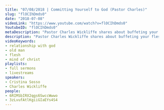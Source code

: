 ```yaml
---
title: "07/08/2018 | Committing Yourself to God (Pastor Charles)"
slug: "flOCIhDmds0"
date: "2018-07-08"
videoLink: "https://www.youtube.com/watch?v=flOCIhDmds0"
YoutubeID: "flOCIhDmds0"
metaDescription: "Pastor Charles Wickliffe shares about buffeting your flesh and committing yourself to God."
description: "Pastor Charles Wickliffe shares about buffeting your flesh and committing yourself to God.\n\nSupport SOGMI: https://sogmi.org/donate\nLike us on Facebook: https://facebook.com/sonsofgodministries"
videoKeywords:
- relationship with god
- old man
- flesh
- mind of christ
playlists:
- full sermons
- livestreams
speakers:
- Cristina Sosso
- Charles Wickliffe
people:
- 6RIMSbIRX2qgs6SwccWwwo
- 3zLvufAtlKgiiGIaEYs4S4
---
```

